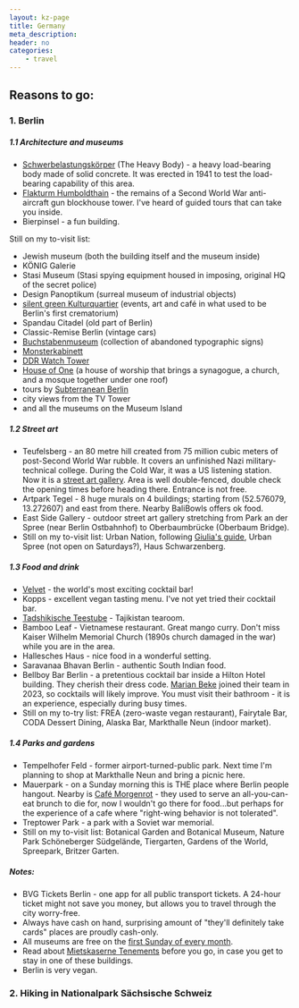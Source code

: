 ```yaml
---
layout: kz-page
title: Germany
meta_description: 
header: no
categories:
    - travel
---
```


## Reasons to go:

<a name="berlin"></a>
### 1. Berlin

##### 1.1 Architecture and museums
* [Schwerbelastungskörper](https://www.schwerbelastungskoerper.de/visitor-services.html) (The Heavy Body) - a heavy load-bearing body made of solid concrete. It was erected in 1941 to test the load-bearing capability of this area.
* [Flakturm Humboldthain](https://www.berliner-unterwelten.de/verein/projekte/flakturm-humboldthain.html) - the remains of a Second World War anti-aircraft gun blockhouse tower. I've heard of guided tours that can take you inside.
* Bierpinsel - a fun building.

Still on my to-visit list: 
* Jewish museum (both the building itself and the museum inside)
* KÖNIG Galerie
* Stasi Museum (Stasi spying equipment housed in imposing, original HQ of the secret police)
* Design Panoptikum (surreal museum of industrial objects) 
* [silent green Kulturquartier](https://www.silent-green.net/en/) (events, art and café in what used to be Berlin's first crematorium) 
* Spandau Citadel (old part of Berlin)
* Classic-Remise Berlin (vintage cars)
* [Buchstabenmuseum](https://www.buchstabenmuseum.de/en/visit/) (collection of abandoned typographic signs)
* [Monsterkabinett](https://www.monsterkabinett.de/index-en.html)
* [DDR Watch Tower](https://www.atlasobscura.com/places/ddr-watch-tower)
* [House of One](https://house-of-one.org/en) (a house of worship that brings a synagogue, a church, and a mosque together under one roof)
* tours by [Subterranean Berlin](https://www.berliner-unterwelten.de/en/index.html)
* city views from the TV Tower
* and all the museums on the Museum Island

##### 1.2 Street art
* Teufelsberg - an 80 metre hill created from 75 million cubic meters of post-Second World War rubble. It covers an unfinished Nazi military-technical college. During the Cold War, it was a US listening station. Now it is a [street art gallery](https://www.teufelsberg-berlin.de/). Area is well double-fenced, double check the opening times before heading there. Entrance is not free.
* Artpark Tegel - 8 huge murals on 4 buildings; starting from (52.576079, 13.272607) and east from there. Nearby BaliBowls offers ok food.
* East Side Gallery - outdoor street art gallery stretching from Park an der Spree (near Berlin Ostbahnhof) to Oberbaumbrücke (Oberbaum Bridge).
* Still on my to-visit list: Urban Nation, following [Giulia's guide](https://www.blocal-travel.com/street-art-guide/street-art-berlin-maps/), Urban Spree (not open on Saturdays?), Haus Schwarzenberg.

##### 1.3 Food and drink
* [Velvet](https://www.atlasobscura.com/places/velvet-bar) - the world's most exciting cocktail bar!
* Kopps - excellent vegan tasting menu. I've not yet tried their cocktail bar.
* [Tadshikische Teestube](https://www.atlasobscura.com/places/tajikistan-tearoom) - Tajikistan tearoom.
* Bamboo Leaf - Vietnamese restaurant. Great mango curry. Don't miss Kaiser Wilhelm Memorial Church (1890s church damaged in the war) while you are in the area.
* Hallesches Haus - nice food in a wonderful setting.
* Saravanaa Bhavan Berlin - authentic South Indian food.
* Bellboy Bar Berlin - a pretentious cocktail bar inside a Hilton Hotel building. They cherish their dress code. [Marian Beke](https://www.diffordsguide.com/encyclopedia/2734/people/marian-beke) joined their team in 2023, so cocktails will likely improve. You must visit their bathroom - it is an experience, especially during busy times. 
* Still on my to-try list: FREA (zero-waste vegan restaurant), Fairytale Bar, CODA Dessert Dining, Alaska Bar, Markthalle Neun (indoor market).

##### 1.4 Parks and gardens
* Tempelhofer Feld - former airport-turned-public park. Next time I'm planning to shop at Markthalle Neun and bring a picnic here.
* Mauerpark - on a Sunday morning this is THE place where Berlin people hangout. Nearby is [Café Morgenrot](https://www.cafe-morgenrot.de/en/about-us-english/) - they used to serve an all-you-can-eat brunch to die for, now I wouldn't go there for food...but perhaps for the experience of a cafe where "right-wing behavior is not tolerated".
* Treptower Park - a park with a Soviet war memorial.
* Still on my to-visit list: Botanical Garden and Botanical Museum, Nature Park Schöneberger Südgelände, Tiergarten, Gardens of the World, Spreepark, Britzer Garten.

##### Notes:
* BVG Tickets Berlin - one app for all public transport tickets. A 24-hour ticket might not save you money, but allows you to travel through the city worry-free.
* Always have cash on hand, surprising amount of "they'll definitely take cards" places are proudly cash-only.
* All museums are free on the [first Sunday of every month](https://www.museumssonntag.berlin/en).
* Read about [Mietskaserne Tenements](https://www.bloomberg.com/news/articles/2020-01-13/the-story-behind-berlin-s-iconic-home-design) before you go, in case you get to stay in one of these buildings.
* Berlin is very vegan.



### 2. Hiking in Nationalpark Sächsische Schweiz
